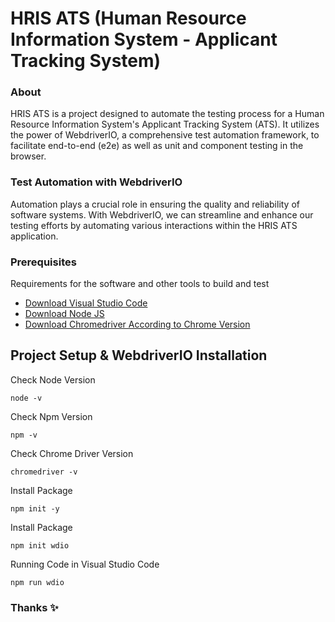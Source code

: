 # HRIS ATS (Human Resource Information System - Applicant Tracking System)

### About

HRIS ATS is a project designed to automate the testing process for a Human Resource Information System's Applicant Tracking System (ATS). It utilizes the power of WebdriverIO, a comprehensive test automation framework, to facilitate end-to-end (e2e) as well as unit and component testing in the browser.

### Test Automation with WebdriverIO

Automation plays a crucial role in ensuring the quality and reliability of software systems. With WebdriverIO, we can streamline and enhance our testing efforts by automating various interactions within the HRIS ATS application.

### Prerequisites

Requirements for the software and other tools to build and test
- [Download Visual Studio Code](https://code.visualstudio.com/download)
- [Download Node JS](https://nodejs.org/en/download) 
- [Download Chromedriver According to Chrome Version](https://chromedriver.chromium.org/downloads) 

## Project Setup & WebdriverIO Installation

Check Node Version

    node -v

Check Npm Version

    npm -v

Check Chrome Driver Version

    chromedriver -v

Install Package

    npm init -y 
    
Install Package

    npm init wdio 

Running Code in Visual Studio Code

    npm run wdio

### Thanks ✨
